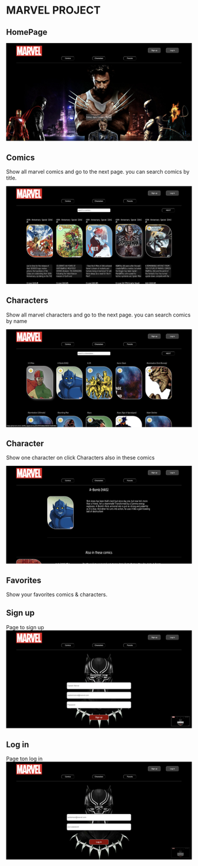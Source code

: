 # MARVEL PROJECT

## HomePage

![Home Page](src/images/homepage.png)

## Comics

Show all marvel comics and go to the next page.
you can search comics by title.

![Comics Pages](src/images/comicspage.png)

## Characters

Show all marvel characters and go to the next page.
you can search comics by name

![Characters](src/images/characterespage.png)

## Character

Show one character on click
Characters also in these comics

![Character](src/images/characteruniq.png)

## Favorites

Show your favorites comics & characters.


## Sign up

Page to sign up
![Sign up](src/images/signup.png)

## Log in

Page ton log in
![Log in](src/images/login.png)
